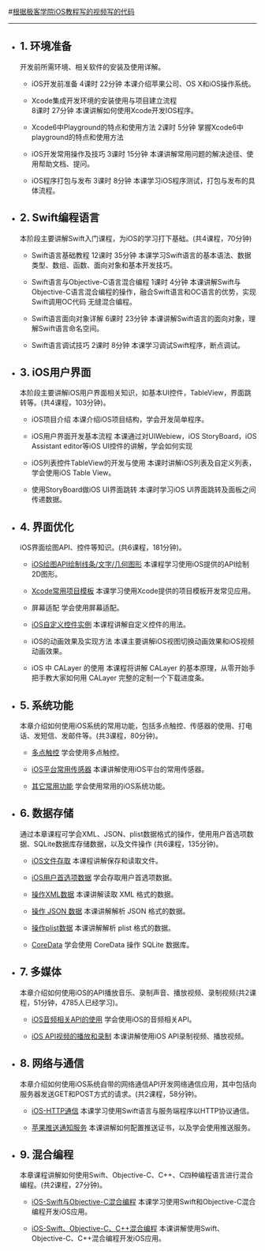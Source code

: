 
#[根据极客学院iOS教程写的视频写的代码](http://www.jikexueyuan.com/path/ios/)
***
* ## 1. 环境准备 
  开发前所需环境、相关软件的安装及使用详解。

  * iOS开发前准备
    4课时 22分钟 本课介绍苹果公司、OS X和iOS操作系统。

  * Xcode集成开发环境的安装使用与项目建立流程  
    8课时 27分钟 本课讲解如何使用Xcode开发IOS程序。

  * Xcode6中Playground的特点和使用方法
    2课时 5分钟 掌握Xcode6中playground的特点和使用方法

  * iOS开发常用操作及技巧
    3课时 15分钟 本课讲解常用问题的解决途径、使用帮助文档、提问。


  * iOS程序打包与发布
    3课时 8分钟 本课学习iOS程序测试，打包与发布的具体流程。

* ## 2. Swift编程语言
  本阶段主要讲解Swift入门课程，为iOS的学习打下基础。(共4课程，70分钟)

    * Swift语言基础教程
        12课时 35分钟 本课学习Swift语言的基本语法、数据类型、数组、函数、面向对象和基本开发技巧。

    * Swift语言与Objective-C语言混合编程
        1课时 4分钟 本课讲解Swift与Objective-C语言混合编程的操作，融合Swift语言和OC语言的优势，实现Swift调用OC代码         无缝混合编程。

    * Swift语言面向对象详解
        6课时 23分钟 本课讲解Swift语言的面向对象，理解Swift语言命名空间。

    * Swift语言调试技巧
        2课时 8分钟 本课学习调试Swift程序，断点调试。
        
* ## 3. iOS用户界面 
  本阶段主要讲解iOS用户界面相关知识，如基本UI控件，TableView，界面跳转等。(共4课程，103分钟)。

  * iOS项目介绍
    本课介绍iOS项目结构，学会开发简单程序。  

  * iOS用户界面开发基本流程
    本课通过对UIWebiew，iOS StoryBoard，iOS Assistant editor等iOS UI控件的讲解，学会如何实现

  * iOS列表控件TableView的开发与使用
    本课时讲解iOS列表及自定义列表，学会使用iOS Table View。

  * 使用StoryBoard做iOS UI界面跳转
    本课时学习iOS UI界面跳转及面板之间传递数据。

* ## 4. 界面优化 
  iOS界面绘图API、控件等知识。(共6课程，181分钟)。

  * [iOS绘图API绘制线条/文字/几何图形](/4.界面优化/1.iOS绘图API绘制线条、文字、几何图形/README.md)
    本课程学习使用iOS提供的API绘制2D图形。  

  * [Xcode常用项目模板](4.界面优化/2.Xcode常用项目模板/README.md)
    本课学习使用Xcode提供的项目模板开发常见应用。

  * 屏幕适配
    学会使用屏幕适配。

  * [iOS自定义控件实例](4.界面优化/4.iOS自定义控件实例/README.md)
    本课程讲解自定义控件的用法。

  * iOS的动画效果及实现方法
    本课主要讲解iOS视图切换动画效果和iOS视频动画效果。

  * iOS 中 CALayer 的使用
    本课程将讲解 CALayer 的基本原理，从零开始手把手教大家如何用 CALayer 完整的定制一个下载进度条。

* ## 5. 系统功能 
  本章介绍如何使用iOS系统的常用功能，包括多点触控、传感器的使用、打电话、发短信、发邮件等。(共3课程，80分钟)。

  * [多点触控]()
    学会使用多点触控。  

  * [iOS平台常用传感器]()
    本课讲解使用iOS平台的常用传感器。

  * [其它常用功能]()
    学会使用常用的iOS系统功能。

* ## 6. 数据存储
  通过本章课程可学会XML、JSON、plist数据格式的操作，使用用户首选项数据、SQLite数据库存储数据，以及文件操作
(共6课程，135分钟)。

  * [iOS文件存取]()
    本课程讲解保存和读取文件。  

  * [iOS用户首选项数据]()
    学会存取用户首选项数据。

  * [操作XML数据]()
    本课讲解读取 XML 格式的数据。

  * [操作 JSON 数据]()
    本课讲解解析 JSON 格式的数据。

  * [操作plist数据]()
    本课讲解解析 plist 格式的数据。

  * [CoreData]()
    学会使用 CoreData 操作 SQLite 数据库。

* ## 7. 多媒体
  本章介绍如何使用iOS的API播放音乐、录制声音、播放视频、录制视频(共2课程，51分钟，4785人已经学习)。

  * [iOS音频相关API的使用]()
    学会使用iOS的音频相关API。  

  * [iOS API视频的播放和录制]()
    本课讲解使用iOS API录制视频、播放视频。

* ## 8. 网络与通信
  本章介绍如何使用iOS系统自带的网络通信API开发网络通信应用，其中包括向服务器发送GET和POST方式的请求。(共2课程，58分钟)。

  * [iOS-HTTP通信]()
    本课学习使用Swift语言与服务端程序以HTTP协议通信。  

  * [苹果推送通知服务]()
    本课讲解如何配置推送证书，以及学会使用推送服务。


* ## 9. 混合编程
  本章课程讲解如何使用Swift、Objective-C、C++、C四种编程语言进行混合编程。(共2课程，27分钟)。

  * [iOS-Swift与Objective-C混合编程]()
    本课学习使用Swift和Objective-C混合编程开发iOS应用。
  
  * [iOS-Swift、Objective-C、C++混合编程]()
    本课讲解使用Swift、Objective-C、C++混合编程开发iOS应用。
